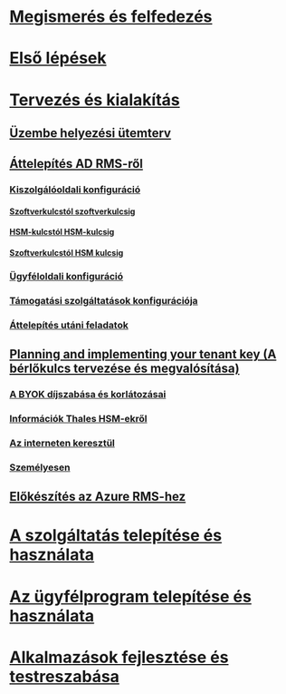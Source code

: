 # [Megismerés és felfedezés](/rights-management/understand-explore/azure-rights-management)
# [Első lépések](/rights-management/get-started/requirements-azure-rms)
# [Tervezés és kialakítás](deployment-roadmap.md)
## [Üzembe helyezési ütemterv](deployment-roadmap.md)
## [Áttelepítés AD RMS-ről](migrate-from-ad-rms-to-azure-rms.md)
### [Kiszolgálóoldali konfiguráció](migrate-from-ad-rms-phase1.md)
#### [Szoftverkulcstól szoftverkulcsig](migrate-softwarekey-to-softwarekey.md)
#### [HSM-kulcstól HSM-kulcsig](migrate-hsmkey-to-hsmkey.md)
#### [Szoftverkulcstól HSM kulcsig](migrate-softwarekey-to-hsmkey.md)
### [Ügyféloldali konfiguráció](migrate-from-ad-rms-phase2.md)
### [Támogatási szolgáltatások konfigurációja](migrate-from-ad-rms-phase3.md)
### [Áttelepítés utáni feladatok](migrate-from-ad-rms-phase4.md)
## [Planning and implementing your tenant key (A bérlőkulcs tervezése és megvalósítása)](plan-implement-tenant-key.md)
### [A BYOK díjszabása és korlátozásai](byok-price-restrictions.md)
### [Információk Thales HSM-ekről](thales-hsm.md)
### [Az interneten keresztül](generate-tenant-key-internet.md)
### [Személyesen](generate-tenant-key-in-person.md)
## [Előkészítés az Azure RMS-hez](prepare.md)
# [A szolgáltatás telepítése és használata](/rights-management/deploy-use/activate-service)
# [Az ügyfélprogram telepítése és használata](/rights-management/rms-client/use-client)
# [Alkalmazások fejlesztése és testreszabása](/rights-management/develop/developers-guide)

<!--HONumber=Jun16_HO4-->


